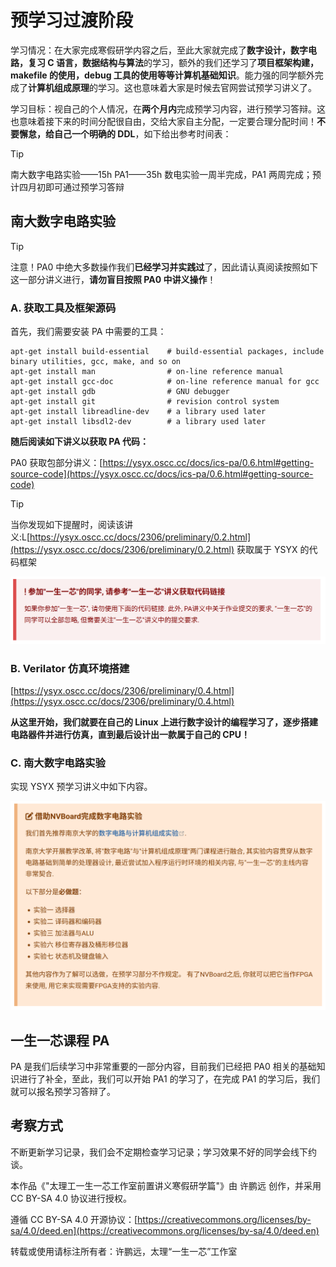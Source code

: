 # 预学习过渡阶段

学习情况：在大家完成寒假研学内容之后，至此大家就完成了**数字设计，数字电路，复习 C 语言，数据结构与算法**的学习，额外的我们还学习了**项目框架构建，makefile 的使用，debug 工具的使用等等计算机基础知识**。能力强的同学额外完成了**计算机组成原理**的学习。这也意味着大家是时候去官网尝试预学习讲义了。

学习目标：视自己的个人情况，在**两个月内**完成预学习内容，进行预学习答辩。这也意味着接下来的时间分配很自由，交给大家自主分配，一定要合理分配时间！**不要懈怠，给自己一个明确的 DDL**，如下给出参考时间表：

> [!TIP]
> 南大数字电路实验——15h
> PA1——35h
> 数电实验一周半完成，PA1 两周完成；预计四月初即可通过预学习答辩

## 南大数字电路实验

> [!TIP]
> 注意！PA0 中绝大多数操作我们**已经学习并实践过**了，因此请认真阅读按照如下这一部分讲义进行，**请勿盲目按照 PA0 中讲义操作**！

### A. 获取工具及框架源码

首先，我们需要安装 PA 中需要的工具：

```
apt-get install build-essential    # build-essential packages, include binary utilities, gcc, make, and so on
apt-get install man                # on-line reference manual
apt-get install gcc-doc            # on-line reference manual for gcc
apt-get install gdb                # GNU debugger
apt-get install git                # revision control system
apt-get install libreadline-dev    # a library used later
apt-get install libsdl2-dev        # a library used later
```

**随后阅读如下讲义以获取 PA 代码：**

PA0 获取包部分讲义：[https://ysyx.oscc.cc/docs/ics-pa/0.6.html#getting-source-code](https://ysyx.oscc.cc/docs/ics-pa/0.6.html#getting-source-code)

> [!TIP]
> 当你发现如下提醒时，阅读该讲义:L[https://ysyx.oscc.cc/docs/2306/preliminary/0.2.html](https://ysyx.oscc.cc/docs/2306/preliminary/0.2.html) 获取属于 YSYX 的代码框架

![](static/IEXibffQjoT9Vbx8b3WcVR3AnFh.png)

### B. Verilator 仿真环境搭建

[https://ysyx.oscc.cc/docs/2306/preliminary/0.4.html](https://ysyx.oscc.cc/docs/2306/preliminary/0.4.html)

**从这里开始，我们就要在自己的 Linux 上进行数字设计的编程学习了，逐步搭建电路器件并进行仿真，直到最后设计出一款属于自己的 CPU！**

### C. 南大数字电路实验

实现 YSYX 预学习讲义中如下内容。

![](static/HDN9bPJLBox8KsxYrLNc0jYnnSe.png)

## 一生一芯课程 PA

PA 是我们后续学习中非常重要的一部分内容，目前我们已经把 PA0 相关的基础知识进行了补全，至此，我们可以开始 PA1 的学习了，在完成 PA1 的学习后，我们就可以报名预学习答辩了。

## 考察方式

不断更新学习记录，我们会不定期检查学习记录；学习效果不好的同学会线下约谈。

本作品《"太理工一生一芯工作室前置讲义寒假研学篇"》由 许鹏远 创作，并采用 CC BY-SA 4.0 协议进行授权。

遵循 CC BY-SA 4.0 开源协议：[https://creativecommons.org/licenses/by-sa/4.0/deed.en](https://creativecommons.org/licenses/by-sa/4.0/deed.en)

转载或使用请标注所有者：许鹏远，太理“一生一芯”工作室
